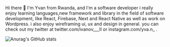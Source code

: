  Hi there 👋
 I'm Yvan from Rwanda, and I'm a software developer i really enjoy learning languages,new framework and library in the field of software development, like React, Firebase, Next and React Native
 as well as work on Wordpress. i also enjoy wireframing ui, ux and design in general. you can check out my twitter at twitter.com/ivanov___II or instagram.com/yva.n_ .

 ![Anurag's GitHub stats](https://github-readme-stats.vercel.app/api?username=yvanddniyo&theme=dark&show_icons=true)
